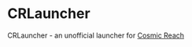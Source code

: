 # CRLauncher

CRLauncher - an unofficial launcher for [Cosmic Reach](https://finalforeach.itch.io/cosmic-reach)
